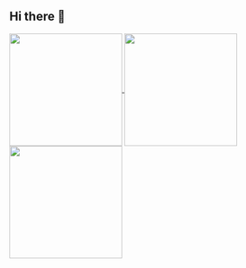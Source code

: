 ## Hi there 👋

<a href="https://github.com/zulianadryan/github-readme-stats">
  <img height=200 align="center" src="https://github-readme-stats.vercel.app/api?username=zulianadryan&show_icons=true&theme=default#gh-dark-mode-only" />
    <img height=200 align="center" src="https://github-readme-stats.vercel.app/api?username=zulianadryan&show_icons=true&theme=default#gh-light-mode-only" />
</a>
<a href="https://github.com/zulianadryan/convoychat">
  <img height=200 align="center" src="https://github-readme-stats.vercel.app/api/top-langs?username=zulianadryan&layout=compact&langs_count=8&card_width=320" />
</a>
